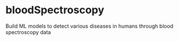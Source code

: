 # bloodSpectroscopy
Build ML models to detect various diseases in humans through blood spectroscopy data
